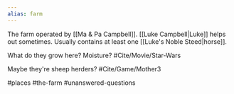 ```yaml
---
alias: farm
---
```

The farm operated by [[Ma & Pa Campbell]]. [[Luke Campbell|Luke]] helps out sometimes. Usually contains at least one [[Luke's Noble Steed|horse]].

What do they grow here? Moisture? #Cite/Movie/Star-Wars 

Maybe they're sheep herders? #Cite/Game/Mother3 

#places #the-farm #unanswered-questions 